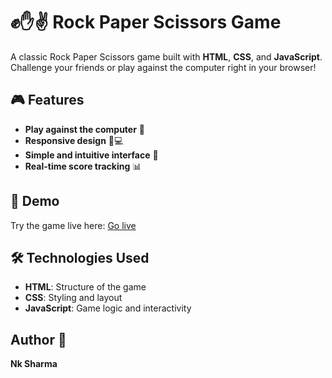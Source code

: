 # ✊✋✌️ Rock Paper Scissors Game

A classic Rock Paper Scissors game built with **HTML**, **CSS**, and **JavaScript**. Challenge your friends or play against the computer right in your browser!

## 🎮 Features

- **Play against the computer** 🤖
- **Responsive design** 📱💻
- **Simple and intuitive interface** 🎨
- **Real-time score tracking** 📊

## 🚀 Demo

Try the game live here: [Go live](https://nksharmaexe.github.io/rock.paper.scissors/)

## 🛠️ Technologies Used

- **HTML**: Structure of the game
- **CSS**: Styling and layout
- **JavaScript**: Game logic and interactivity

## Author 👤

**Nk Sharma**  
